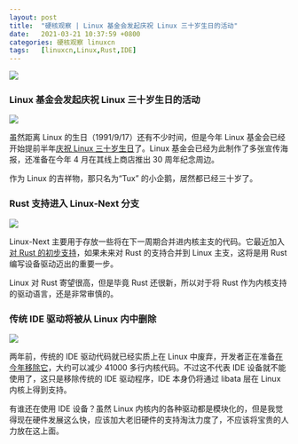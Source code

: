 ```yaml
---
layout: post
title:	"硬核观察 | Linux 基金会发起庆祝 Linux 三十岁生日的活动"
date:	2021-03-21 10:37:59 +0800 
categories:	硬核观察 linuxcn 
tags:	[linuxcn,Linux,Rust,IDE]
---
```



![](/Asserts/Images//attachment/album/202103/21/103651b1r4oz541v7l0ww4.jpg)


### Linux 基金会发起庆祝 Linux 三十岁生日的活动


![](/Asserts/Images//attachment/album/202103/21/103710zz7911621t71z96a.jpg)


虽然距离 Linux 的生日（1991/9/17）还有不少时间，但是今年 Linux 基金会已经开始提前半年[庆祝 Linux 三十岁生日](https://linuxfoundation.org/linux30th/ "https://linuxfoundation.org/linux30th/")了。Linux 基金会已经为此制作了多张宣传海报，还准备在今年 4 月在其线上商店推出 30 周年纪念周边。


作为 Linux 的吉祥物，那只名为“Tux” 的小企鹅，居然都已经三十岁了。


### Rust 支持进入 Linux-Next 分支


![](/Asserts/Images//attachment/album/202103/21/103729mwhlh3pyuymp3sij.jpg)


Linux-Next 主要用于存放一些将在下一周期合并进内核主支的代码。它最近加入[对 Rust 的初步支持](https://git.kernel.org/pub/scm/linux/kernel/git/next/linux-next.git/tree/rust "https://git.kernel.org/pub/scm/linux/kernel/git/next/linux-next.git/tree/rust")，如果未来对 Rust 的支持合并到 Linux 主支，这将是用 Rust 编写设备驱动迈出的重要一步。


Linux 对 Rust 寄望很高，但是毕竟 Rust 还很新，所以对于将 Rust 作为内核支持的驱动语言，还是非常审慎的。


### 传统 IDE 驱动将被从 Linux 内中删除


![](/Asserts/Images//attachment/album/202103/21/103744scsas343k3k444xu.jpg)


两年前，传统的 IDE 驱动代码就已经实质上在 Linux 中废弃，开发者正在准备[在今年移除它](https://www.phoronix.com/scan.php?page=news_item&px=Linux-Drop-Legacy-IDE-2021 "https://www.phoronix.com/scan.php?page=news_item&px=Linux-Drop-Legacy-IDE-2021")，大约可以减少 41000 多行内核代码。不过这不代表 IDE 设备就不能使用了，这只是移除传统的 IDE 驱动程序，IDE 本身仍将通过 libata 层在 Linux 内核上得到支持。


有谁还在使用 IDE 设备？虽然 Linux 内核内的各种驱动都是模块化的，但是我觉得现在硬件发展这么快，应该加大老旧硬件的支持淘汰力度了，不应该将宝贵的人力放在这上面。
